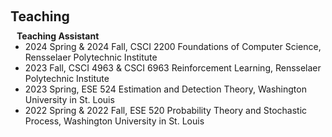<h1 id="teaching"></h1>

<h2 style="margin: 60px 0px 10px;">Teaching</h2>

<h4 style="margin:0 10px 0;">Teaching Assistant</h4>

<ul style="margin:0 0 5px;">
  <!-- <li><a href="https://aclanthology.org/2021.lantern-1.0.pdf"><autocolor>NeurIPS 2024</autocolor></a>, ICLR 2025, ARR 2024</li> -->
  <li>2024 Spring & 2024 Fall, CSCI 2200 Foundations of Computer Science, Rensselaer Polytechnic Institute</li>
  <li>2023 Fall, CSCI 4963 & CSCI 6963 Reinforcement Learning, Rensselaer Polytechnic Institute</li>
  <li>2023 Spring, ESE 524 Estimation and Detection Theory, Washington University in St. Louis </li>
  <li>2022 Spring & 2022 Fall, ESE 520 Probability Theory and Stochastic Process, Washington University in St. Louis </li>
</ul>